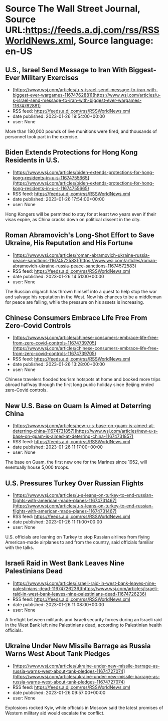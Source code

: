 # Source The Wall Street Journal, Source URL:https://feeds.a.dj.com/rss/RSSWorldNews.xml, Source language: en-US

## U.S., Israel Send Message to Iran With Biggest-Ever Military Exercises
 - [https://www.wsj.com/articles/u-s-israel-send-message-to-iran-with-biggest-ever-wargames-11674762881](https://www.wsj.com/articles/u-s-israel-send-message-to-iran-with-biggest-ever-wargames-11674762881)
 - RSS feed: https://feeds.a.dj.com/rss/RSSWorldNews.xml
 - date published: 2023-01-26 19:54:00+00:00
 - user: None

More than 180,000 pounds of live munitions were fired, and thousands of personnel took part in the exercise.

## Biden Extends Protections for Hong Kong Residents in U.S.
 - [https://www.wsj.com/articles/biden-extends-protections-for-hong-kong-residents-in-u-s-11674755665](https://www.wsj.com/articles/biden-extends-protections-for-hong-kong-residents-in-u-s-11674755665)
 - RSS feed: https://feeds.a.dj.com/rss/RSSWorldNews.xml
 - date published: 2023-01-26 17:54:00+00:00
 - user: None

Hong Kongers will be permitted to stay for at least two years even if their visas expire, as China cracks down on political dissent in the city.

## Roman Abramovich's Long-Shot Effort to Save Ukraine, His Reputation and His Fortune
 - [https://www.wsj.com/articles/roman-abramovich-ukraine-russia-peace-sanctions-11674572583](https://www.wsj.com/articles/roman-abramovich-ukraine-russia-peace-sanctions-11674572583)
 - RSS feed: https://feeds.a.dj.com/rss/RSSWorldNews.xml
 - date published: 2023-01-26 14:51:00+00:00
 - user: None

The Russian oligarch has thrown himself into a quest to help stop the war and salvage his reputation in the West. Now his chances to be a middleman for peace are falling, while the pressure on his assets is increasing.

## Chinese Consumers Embrace Life Free From Zero-Covid Controls
 - [https://www.wsj.com/articles/chinese-consumers-embrace-life-free-from-zero-covid-controls-11674739705](https://www.wsj.com/articles/chinese-consumers-embrace-life-free-from-zero-covid-controls-11674739705)
 - RSS feed: https://feeds.a.dj.com/rss/RSSWorldNews.xml
 - date published: 2023-01-26 13:28:00+00:00
 - user: None

Chinese travelers flooded tourism hotspots at home and booked more trips abroad halfway through the first long public holiday since Beijing ended zero-Covid controls.

## New U.S. Base on Guam Is Aimed at Deterring China
 - [https://www.wsj.com/articles/new-u-s-base-on-guam-is-aimed-at-deterring-china-11674731857](https://www.wsj.com/articles/new-u-s-base-on-guam-is-aimed-at-deterring-china-11674731857)
 - RSS feed: https://feeds.a.dj.com/rss/RSSWorldNews.xml
 - date published: 2023-01-26 11:17:00+00:00
 - user: None

The base on Guam, the first new one for the Marines since 1952, will eventually house 5,000 troops.

## U.S. Pressures Turkey Over Russian Flights
 - [https://www.wsj.com/articles/u-s-leans-on-turkey-to-end-russian-flights-with-american-made-planes-11674731467](https://www.wsj.com/articles/u-s-leans-on-turkey-to-end-russian-flights-with-american-made-planes-11674731467)
 - RSS feed: https://feeds.a.dj.com/rss/RSSWorldNews.xml
 - date published: 2023-01-26 11:11:00+00:00
 - user: None

U.S. officials are leaning on Turkey to stop Russian airlines from flying American-made airplanes to and from the country, said officials familiar with the talks.

## Israeli Raid in West Bank Leaves Nine Palestinians Dead
 - [https://www.wsj.com/articles/israeli-raid-in-west-bank-leaves-nine-palestinians-dead-11674726236](https://www.wsj.com/articles/israeli-raid-in-west-bank-leaves-nine-palestinians-dead-11674726236)
 - RSS feed: https://feeds.a.dj.com/rss/RSSWorldNews.xml
 - date published: 2023-01-26 11:08:00+00:00
 - user: None

A firefight between militants and Israeli security forces during an Israeli raid in the West Bank left nine Palestinians dead, according to Palestinian health officials.

## Ukraine Under New Missile Barrage as Russia Warns West About Tank Pledges
 - [https://www.wsj.com/articles/ukraine-under-new-missile-barrage-as-russia-warns-west-about-tank-pledges-11674727074](https://www.wsj.com/articles/ukraine-under-new-missile-barrage-as-russia-warns-west-about-tank-pledges-11674727074)
 - RSS feed: https://feeds.a.dj.com/rss/RSSWorldNews.xml
 - date published: 2023-01-26 09:57:00+00:00
 - user: None

Explosions rocked Kyiv, while officials in Moscow said the latest promises of Western military aid would escalate the conflict.
